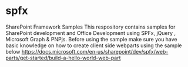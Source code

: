 # spfx
SharePoint Framework Samples
This respository contains samples for SharePoint development and Office Development using SPFx, jQuery , Microsoft Graph & PNPjs. Before using the sample make sure you have basic knowledge on how to create client side webparts using the sample below
https://docs.microsoft.com/en-us/sharepoint/dev/spfx/web-parts/get-started/build-a-hello-world-web-part
